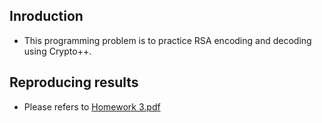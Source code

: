 ## Inroduction
- This programming problem is to practice RSA encoding and decoding using Crypto++.

## Reproducing results
- Please refers to [Homework 3.pdf](https://github.com/jerrychild999922/NYCU_2021_Crypto/blob/master/HW3/Homework%203.pdf)
